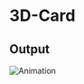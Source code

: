 # 3D-Card

## Output
![Animation](https://user-images.githubusercontent.com/71444879/130772787-f6d0250b-549f-41b8-b4d3-c37b88b5bc7b.gif)
